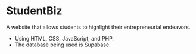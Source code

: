 # StudentBiz
A website that allows students to highlight their entrepreneurial endeavors.

- Using HTML, CSS, JavaScript, and PHP.
- The database being used is Supabase. 
